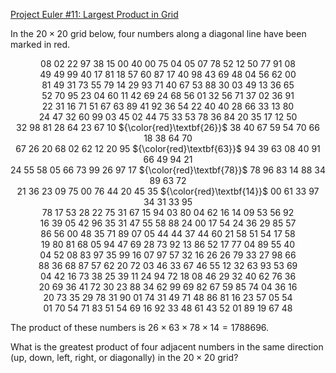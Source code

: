 [Project Euler #11: Largest Product in Grid](https://www.hackerrank.com/contests/projecteuler/challenges/euler011/problem)

In the $20 \times 20$ grid below, four numbers along a diagonal line have been
marked in red.

<p align="center">
    08 02 22 97 38 15 00 40 00 75 04 05 07 78 52 12 50 77 91 08<br>
    49 49 99 40 17 81 18 57 60 87 17 40 98 43 69 48 04 56 62 00<br>
    81 49 31 73 55 79 14 29 93 71 40 67 53 88 30 03 49 13 36 65<br>
    52 70 95 23 04 60 11 42 69 24 68 56 01 32 56 71 37 02 36 91<br>
    22 31 16 71 51 67 63 89 41 92 36 54 22 40 40 28 66 33 13 80<br>
    24 47 32 60 99 03 45 02 44 75 33 53 78 36 84 20 35 17 12 50<br>
    32 98 81 28 64 23 67 10 ${\color{red}\textbf{26}}$ 38 40 67 59 54 70 66 18 38 64 70<br>
    67 26 20 68 02 62 12 20 95 ${\color{red}\textbf{63}}$ 94 39 63 08 40 91 66 49 94 21<br>
    24 55 58 05 66 73 99 26 97 17 ${\color{red}\textbf{78}}$ 78 96 83 14 88 34 89 63 72<br>
    21 36 23 09 75 00 76 44 20 45 35 ${\color{red}\textbf{14}}$ 00 61 33 97 34 31 33 95<br>
    78 17 53 28 22 75 31 67 15 94 03 80 04 62 16 14 09 53 56 92<br>
    16 39 05 42 96 35 31 47 55 58 88 24 00 17 54 24 36 29 85 57<br>
    86 56 00 48 35 71 89 07 05 44 44 37 44 60 21 58 51 54 17 58<br>
    19 80 81 68 05 94 47 69 28 73 92 13 86 52 17 77 04 89 55 40<br>
    04 52 08 83 97 35 99 16 07 97 57 32 16 26 26 79 33 27 98 66<br>
    88 36 68 87 57 62 20 72 03 46 33 67 46 55 12 32 63 93 53 69<br>
    04 42 16 73 38 25 39 11 24 94 72 18 08 46 29 32 40 62 76 36<br>
    20 69 36 41 72 30 23 88 34 62 99 69 82 67 59 85 74 04 36 16<br>
    20 73 35 29 78 31 90 01 74 31 49 71 48 86 81 16 23 57 05 54<br>
    01 70 54 71 83 51 54 69 16 92 33 48 61 43 52 01 89 19 67 48<br>
</p>

The product of these numbers is $26 \times 63 \times 78 \times 14 = 1788696$.

What is the greatest product of four adjacent numbers in the same direction
(up, down, left, right, or diagonally) in the $20 \times 20$ grid?
